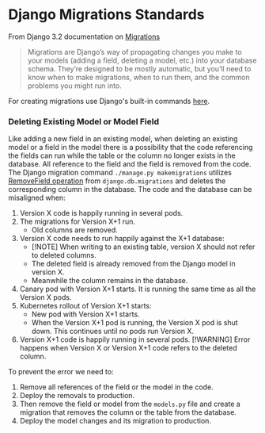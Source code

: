 # Django Migrations Standards

From Django 3.2 documentation on [Migrations](https://docs.djangoproject.com/en/3.2/topics/migrations/#module-django.db.migrations)

> Migrations are Django’s way of propagating changes you make to your models (adding a field, deleting a model, etc.) into your database schema. They’re designed to be mostly automatic, but you’ll need to know when to make migrations, when to run them, and the common problems you might run into.

For creating migrations use Django's built-in commands [here](https://docs.djangoproject.com/en/3.2/topics/migrations/#the-commands).

### Deleting Existing Model or Model Field

Like adding a new field in an existing model, when deleting an existing model or a field in the model there is a possibility that the code referencing the fields can run while the table or the column no longer exists in the database. All reference to the field and the field is removed from the code. The Django migration command `./manage.py makemigrations` utilizes [RemoveField operation][] from `django.db.migrations` and deletes the corresponding column in the database. The code and the database can be misaligned when:

1. Version X code is happily running in several pods.
2. The migrations for Version X+1 run.
   - Old columns are removed.
3. Version X code needs to run happily against the X+1 database:
   - [!NOTE] When writing to an existing table, version X should not refer to deleted columns.
   - The deleted field is already removed from the Django model in version X.
   - Meanwhile the column remains in the database.
4. Canary pod with Version X+1 starts. It is running the same time as all the Version X pods.
5. Kubernetes rollout of Version X+1 starts:
   - New pod with Version X+1 starts.
   - When the Version X+1 pod is running, the Version X pod is shut down. This continues until no pods run Version X.
6. Version X+1 code is happily running in several pods.
   [!WARNING] Error happens when Version X or Version X+1 code refers to the deleted column.

To prevent the error we need to:

1. Remove all references of the field or the model in the code.
2. Deploy the removals to production.
3. Then remove the field or model from the `models.py` file and create a migration that removes the column or the table from the database.
4. Deploy the model changes and its migration to production.

[RemoveField operation]: https://docs.djangoproject.com/en/3.2/ref/migration-operations/#removefield
